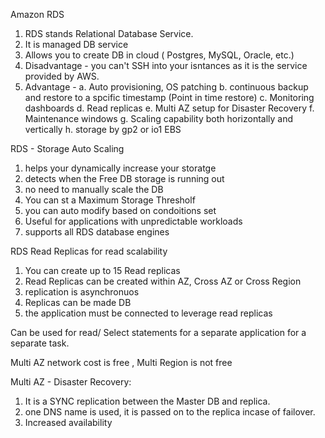 
Amazon RDS 

1. RDS stands Relational Database Service.
2. It is managed DB service
3. Allows you to create DB in cloud  ( Postgres, MySQL, Oracle, etc.)
4. Disadvantage - you can't SSH into your isntances as it is the service provided by AWS.
5. Advantage - 
    a. Auto provisioning, OS patching 
    b. continuous backup and restore to a spcific timestamp (Point in time restore)
    c. Monitoring dashboards
    d. Read replicas
    e. Multi AZ setup for Disaster Recovery
    f. Maintenance windows
    g. Scaling capability both horizontally and vertically
    h. storage by gp2 or io1 EBS 



RDS  - Storage Auto Scaling 

1. helps your dynamically increase your storatge 
2. detects when the Free DB storage is running out 
3. no need to manually scale the DB
4. You can st a Maximum Storage Thresholf 
5. you can auto modify based on condoitions set 
6. Useful for applications with unpredictable workloads
7. supports all RDS database engines



RDS Read Replicas for read scalability
  1. You can create up to 15 Read replicas
  2. Read Replicas can be created within AZ, Cross AZ or Cross Region
  3. replication is asynchronuos
  4. Replicas can be made DB 
  5. the application must be connected to leverage read replicas


Can be used for read/ Select statements for a separate application for a separate task.


Multi AZ network cost is free , Multi Region is not free


Multi AZ - Disaster Recovery: 

1. It is a SYNC replication between the Master DB and replica.
2. one DNS name is used, it is passed on to the replica incase of failover.
3. Increased availability 

























